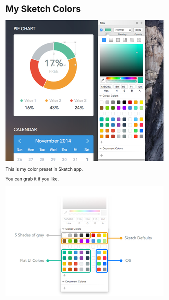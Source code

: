 # My Sketch Colors

![screenshot](screenshot.png)

This is my color preset in Sketch app.

You can grab it if you like.

![inspect](inspect.png)